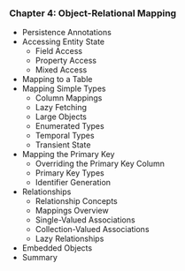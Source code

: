 ### Chapter 4: Object-Relational Mapping

* Persistence Annotations
* Accessing Entity State
   * Field Access
   * Property Access
   * Mixed Access
* Mapping to a Table
* Mapping Simple Types
   * Column Mappings
   * Lazy Fetching
   * Large Objects
   * Enumerated Types
   * Temporal Types
   * Transient State
* Mapping the Primary Key
   * Overriding the Primary Key Column
   * Primary Key Types
   * Identifier Generation
* Relationships
   * Relationship Concepts
   * Mappings Overview
   * Single-Valued Associations
   * Collection-Valued Associations
   * Lazy Relationships
* Embedded Objects
* Summary
